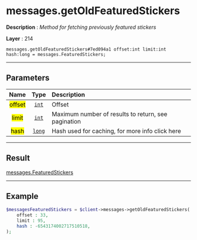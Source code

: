 # messages.getOldFeaturedStickers

**Description** : *Method for fetching previously featured stickers*

**Layer** : 214

```tl
messages.getOldFeaturedStickers#7ed094a1 offset:int limit:int hash:long = messages.FeaturedStickers;
```

---

## Parameters

| Name | Type | Description |
| :---: | :---: | :--- |
| <mark>offset</mark> | [`int`](type/int) | Offset |
| <mark>limit</mark> | [`int`](type/int) | Maximum number of results to return, see pagination |
| <mark>hash</mark> | [`long`](type/long) | Hash used for caching, for more info click here |

---

## Result

[messages.FeaturedStickers](type/messages.FeaturedStickers)

---

## Example

```php
$messagesFeaturedStickers = $client->messages->getOldFeaturedStickers(
	offset : 33,
	limit : 95,
	hash : -6543174002717510518,
);
```